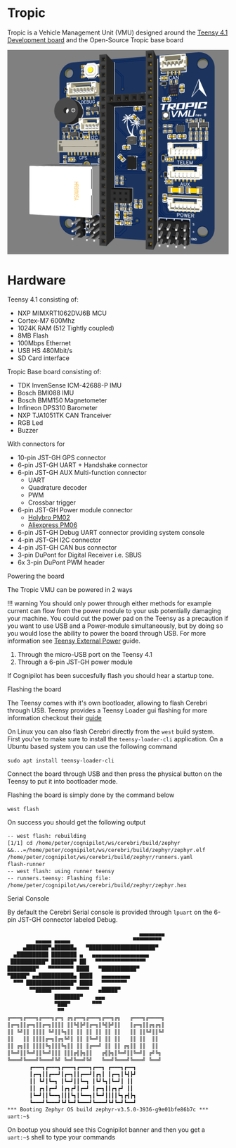# Tropic

Tropic is a Vehicle Management Unit (VMU) designed around the [Teensy 4.1 Development board](https://www.pjrc.com/store/teensy41.html) and the Open-Source Tropic base board

![Tropic](../../assets/tropic.png)

# Hardware

Teensy 4.1 consisting of:

- NXP MIMXRT1062DVJ6B MCU
- Cortex-M7  600Mhz
- 1024K RAM (512 Tightly coupled)
- 8MB Flash
- 100Mbps Ethernet
- USB HS 480Mbit/s
- SD Card interface

Tropic Base board consisting of:

- TDK InvenSense ICM-42688-P IMU
- Bosch BMI088 IMU
- Bosch BMM150 Magnetometer 
- Infineon DPS310 Barometer
- NXP TJA1051TK CAN Tranceiver
- RGB Led
- Buzzer

With connectors for

- 10-pin JST-GH GPS connector
- 6-pin JST-GH UART + Handshake connector
- 6-pin JST-GH AUX Multi-function connector
    - UART
    - Quadrature decoder
    - PWM
    - Crossbar trigger
- 6-pin JST-GH Power module connector
    - [Holybro PM02](https://holybro.com/products/pm02-v3-12s-power-module)
    - [Aliexpress PM06](https://nl.aliexpress.com/item/1005003265592048.html?spm=a2g0o.productlist.main.57.5d7bUbAWUbAWRJ&algo_pvid=a921d23b-9f8c-424d-91c9-7d8407cadea6&algo_exp_id=a921d23b-9f8c-424d-91c9-7d8407cadea6-28&pdp_npi=4%40dis%21EUR%2113.96%219.78%21%21%2114.68%2110.28%21%402103896117081946544951477ef06f%2112000024928023880%21sea%21NL%21919188679%21&curPageLogUid=gQjCeaENMPHX&utparam-url=scene%3Asearch%7Cquery_from%3A)
- 6-pin JST-GH Debug UART connector providing system console
- 4-pin JST-GH I2C connector
- 4-pin JST-GH CAN bus connector
- 3-pin DuPont for Digital Receiver i.e. SBUS
- 6x 3-pin DuPont PWM header

Powering the board

The Tropic VMU can be powered in 2 ways

!!! warning
    You should only power through either methods for example current can flow from the power module to your usb potentially damaging your machine.
    You could cut the power pad on the Teensy as a precaution if you want to use USB and a Power-module simultaneously, but by doing so you would lose the ability to power the board through USB.
    For more information see [Teensy External Power](https://www.pjrc.com/teensy/external_power.html) guide.

1. Through the micro-USB port on the Teensy 4.1
2. Through a 6-pin JST-GH power module

If Cognipilot has been succesfully flash you should hear a startup tone.

Flashing the board

The Teensy comes with it's own bootloader, allowing to flash Cerebri through USB.
Teensy provides a Teensy Loader gui flashing for more information checkout their [guide](https://www.pjrc.com/teensy/loader.html)

On Linux you can also flash Cerebri directly from the `west` build system.
First you've to make sure to install the `teensy-loader-cli` application.
On a Ubuntu based system you can use the following command

```sudo apt install teensy-loader-cli```

Connect the board through USB and then press the physical button on the Teensy to put it into bootloader mode.

Flashing the board is simply done by the command below

```west flash```

On success you should get the following output

```
-- west flash: rebuilding
[1/1] cd /home/peter/cognipilot/ws/cerebri/build/zephyr &&...=/home/peter/cognipilot/ws/cerebri/build/zephyr/zephyr.elf
/home/peter/cognipilot/ws/cerebri/build/zephyr/runners.yaml
flash-runner
-- west flash: using runner teensy
-- runners.teensy: Flashing file: /home/peter/cognipilot/ws/cerebri/build/zephyr/zephyr.hex
```

Serial Console 

By default the Cerebri Serial console is provided through `lpuart` on the 6-pin JST-GH connector labeled Debug.
```
                                          ▄▄▄▄▄▄▄▄
         ▄▄▄▄▄ ▄▄▄▄▄                    ▀▀▀▀▀▀▀▀▀
     ▄███████▀▄██████▄   ▀█████████████████████▀
  ▄██████████ ████████ ▄   ▄▄▄▄▄▄▄▄▄▄▄▄▄▄▄▄▄▄
 ███████████▀ ███████▀ ██   ▀▀▀▀▀▀▀▀▀▀▀▀▀▀▀▀
█████████▀   ▀▀▀▀▀▀▀▀ ████   ▀███████████▀
▀█████▀ ▄▄███████████▄ ████   ▄▄▄▄▄▄▄▄▄
  ▀▀▀ ███████████████▀ ████   ▀▀▀▀▀▀▀▀
       ▀▀█████▀▀▀▀▀▀  ▀▀▀▀   ▄█████▀
               ████████▀    ▄▄▄
               ▀███▀       ▀▀▀
                ▀▀
╔═══╗╔═══╗╔═══╗╔═╗ ╔╗╔══╗╔═══╗╔══╗╔╗   ╔═══╗╔════╗
║╔═╗║║╔═╗║║╔═╗║║║║ ║║╚╣╠╝║╔═╗║╚╣╠╝║║   ║╔═╗║║╔╗╔╗║
║║ ╚╝║║ ║║║║ ╚╝║║╚╗║║ ║║ ║║ ║║ ║║ ║║   ║║ ║║╚╝║║╚╝
║║   ║║ ║║║║╔═╗║╔╗╚╝║ ║║ ║╚═╝║ ║║ ║║   ║║ ║║  ║║
║║ ╔╗║║ ║║║║╚╗║║║╚╗║║ ║║ ║╔══╝ ║║ ║║ ╔╗║║ ║║  ║║
║╚═╝║║╚═╝║║╚═╝║║║ ║║║╔╣╠╗║║   ╔╣╠╗║╚═╝║║╚═╝║ ╔╝╚╗
╚═══╝╚═══╝╚═══╝╚╝ ╚═╝╚══╝╚╝   ╚══╝╚═══╝╚═══╝ ╚══╝
       ┏━━━┓┏━━━┓┏━━━┓┏━━━┓┏━━┓ ┏━━━┓┏━━┓
       ┃┏━┓┃┃┏━━┛┃┏━┓┃┃┏━━┛┃┏┓┃ ┃┏━┓┃┗┫┣┛
       ┃┃ ┗┛┃┗━┓ ┃┗━┛┃┃┗━┓ ┃┗┛┗┓┃┗━┛┃ ┃┃
       ┃┃ ┏┓┃┏━┛ ┃┏┓┏┛┃┏━┛ ┃┏━┓┃┃┏┓┏┛ ┃┃
       ┃┗━┛┃┃┗━━┓┃┃┃┗┓┃┗━━┓┃┗━┛┃┃┃┃┗┓┏┫┣┓
       ┗━━━┛┗━━━┛┗┛┗━┛┗━━━┛┗━━━┛┗┛┗━┛┗━━┛
*** Booting Zephyr OS build zephyr-v3.5.0-3936-g9e01bfe86b7c ***
uart:~$
```
On bootup you should see this Cognipilot banner and then you get a `uart:~$` shell to type your commands